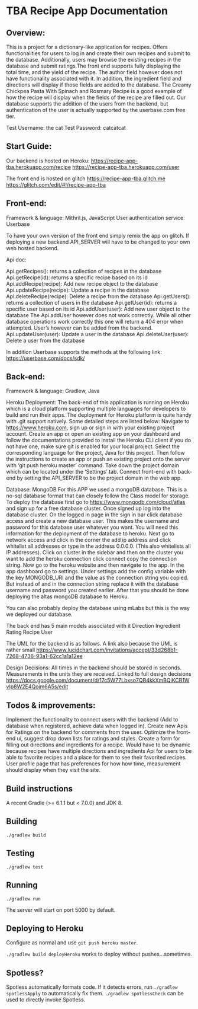 # TBA Recipe App Documentation

## Overview:

This is a project for a dictionary-like application for recipes. Offers functionalities for users to log in and create their own recipes and submit to the database. Additionally, users may browse the existing recipes in the database and submit ratings.The front end supports fully displaying the total time, and the yield of the recipe. The author field however does not have functionality associated with it. In addition, the ingredient field and directions will display if those fields are added to the database. The Creamy Chickpea Pasta With Spinach and Rosmary Recipe is a good example of how the recipe will display when the fields of the recipe are filled out. Our database supports the addition of the users from the backend, but authentication of the user is actually supported by the userbase.com free tier.

Test Username: the cat
Test Password: catcatcat


## Start Guide:
Our backend is hosted on Heroku:
https://recipe-app-tba.herokuapp.com/recipe
https://recipe-app-tba.herokuapp.com/user

The front end is hosted on glitch 
https://recipe-app-tba.glitch.me 
https://glitch.com/edit/#!/recipe-app-tba 



## Front-end:

Framework & language: Mithril.js, JavaScript
User authentication service: Userbase

To have your own version of the front end simply remix the app on glitch. If deploying a new backend API_SERVER will have to be changed to your own web hosted backend.


Api doc:

Api.getRecipes(): returns a collection of recipes in the database
Api.getRecipe(id): returns a specific recipe based on its id
Api.addRecipe(recipe): Add new recipe object to the database
Api.updateRecipe(recipe): Update a recipe in the database
Api.deleteRecipe(recipe): Delete a recipe from the database
Api.getUsers(): returns a collection of users in the database
Api.getUser(id): returns a specific user based on its id
Api.addUser(user): Add new user object to the database
	The Api.addUser however does not work correctly. While all other database operations work correctly this one will return a 404 error when attempted. User’s however can be added from the backend.
Api.updateUser(user): Update a user in the database
Api.deleteUser(user): Delete a user from the database

In addition Userbase supports the methods at the following link:
https://userbase.com/docs/sdk/ 



## Back-end:

Framework & language: Gradlew, Java

Heroku Deployment:
The back-end of this application is running on Heroku which is a cloud platform supporting multiple languages for developers to build and run their apps. The deployment for Heroku platform is quite handy with .git support natively. Some detailed steps are listed below:
Navigate to https://www.heroku.com, sign up or sign in with your existing project account.
Create an app or open an existing app on your dashboard and follow the documentations provided to install the Heroku CLI client if you do not have one, make sure git is enabled for your local project.
Select the corresponding language for the project, Java for this project. Then follow the instructions to create an app or push an existing project onto the server with ‘git push heroku master’ command.
Take down the project domain which can be located under the ‘Settings’ tab.
Connect front-end with back-end by setting the API_SERVER to be the project domain in the web app.


Database: MongoDB
For this APP we used a mongoDB database. This is a no-sql database format that can closely follow the Class model for storage. 
To deploy the database first go to  https://www.mongodb.com/cloud/atlas and sign up for a free database cluster. 
Once signed up log into the database cluster.
On the logged in page in the sign in bar click database access and create a new database user. This makes the username and password for this database user whatever you want. You will need this information for the deployment of the database to heroku.
Next go to network access and click in the corner the add ip address and click whitelist all addresses or type in the address 0.0.0.0. (This also whitelists all IP addresses).
Click on cluster in the sidebar and then on the cluster you want to add the heroku connection click connect copy the connection string.
Now go to the heroku website and then navigate to the app.
In the app dashboard go to settings. 
Under settings add  the config variable with the key MONGODB_URI and the value as the connection string you copied. But instead of <Username> and <Password> in the connection string replace it with the database username and password you created earlier.
After that you should be done deploying the altas mongoDB database to Heroku.

You can also probably deploy the database using mLabs but this is the way we deployed our database.

The back end has 5 main models associated with it 
Direction
Ingredient
Rating
Recipe
User

The UML for the backend is as follows. A link also because the UML is rather small 
https://www.lucidchart.com/invitations/accept/33d268b1-7268-4736-93a1-62cc1a1a12ee



Design Decisions:
All times in the backend should be stored in seconds.
Measurements in the units they are received.
Linked to full design decisions
https://docs.google.com/document/d/17c5W77Lbxso7QB4kkXmBQiKCB1WvIp8W2E4Qojm6A5s/edit 



## Todos & improvements:
Implement the functionality to connect users with the backend (Add to database when registered, achieve data when logged in).
Create new Apis for Ratings on the backend for comments from the user.
Optimize the front-end ui, suggest drop down lists for ratings and styles.
Create a form for filling out directions and ingredients for a recipe. Would have to be dynamic because recipes have multiple directions and ingredients
Api for users to be able to favorite recipes and a place for them to see their favorited recipes.
User profile page that has preferences for how how time, measurement should display when they visit the site.



## Build instructions

A recent Gradle (>= 6.1.1 but < 7.0.0) and JDK 8.

## Building

`./gradlew build`

## Testing

`./gradlew test`

## Running

`./gradlew run`

The server will start on port 5000 by default.

## Deploying to Heroku

Configure as normal and use `git push heroku master`.

`./gradlew build deployHeroku` works to deploy without pushes...sometimes.

## Spotless?

Spotless automatically formats code. If it detects errors, run `./gradlew spotlessApply`
to automatically fix them. `./gradlew spotlessCheck` can be used to directly invoke
Spotless.